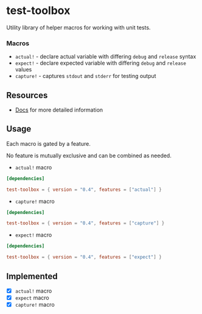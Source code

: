 # test-toolbox
Utility library of helper macros for working with unit tests.

### Macros

* `actual!` - declare actual variable with differing `debug` and `release` syntax
* `expect!` - declare expected variable with differing `debug` and `release` values
* `capture!` - captures `stdout` and `stderr` for testing output

## Resources
* [Docs](https://docs.rs/test-toolbox/0.4.0/test_toolbox/) for more detailed information

## Usage

Each macro is gated by a feature.

No feature is mutually exclusive and can be combined as needed.

* `actual!` macro
```toml
[dependencies]

test-toolbox = { version = "0.4", features = ["actual"] }
```

* `capture!` macro
```toml
[dependencies]

test-toolbox = { version = "0.4", features = ["capture"] }
```

* `expect!` macro
```toml
[dependencies]

test-toolbox = { version = "0.4", features = ["expect"] }
```

## Implemented
* [x] `actual!` macro
* [x] `expect` macro
* [x] `capture!` macro
